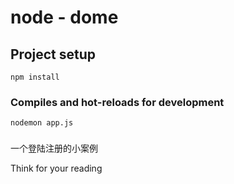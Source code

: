 # node - dome

## Project setup
```
npm install
```

### Compiles and hot-reloads for development
```
nodemon app.js
```

### 

一个登陆注册的小案例

Think for your reading 